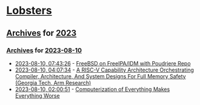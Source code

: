 # [Lobsters](../../../README.md)

## [Archives](../../index.md) for [2023](../index.md)

### [Archives](../../index.md) for [2023-08-10](index.md)

* [2023-08-10, 07:43:26](https://lobste.rs/s/ihalld/freebsd_on_freeipa_idm_with_poudriere) - [FreeBSD on FreeIPA/IDM with Poudriere Repo](https://vermaden.wordpress.com/2023/08/10/freebsd-on-freeipa-idm-with-poudriere-repo/)
* [2023-08-10, 04:07:34](https://lobste.rs/s/9upruq/risc_v_capability_architecture) - [A RISC-V Capability Architecture Orchestrating Compiler, Architecture, And System Designs For Full Memory Safety (Georgia Tech, Arm Research)](https://semiengineering.com/a-risc-v-capability-architecture-orchestrating-compiler-architecture-and-system-designs-for-full-memory-safety/)
* [2023-08-10, 02:00:51](https://lobste.rs/s/z6asfr/computerization_everything_makes) - [Computerization of Everything Makes Everything Worse](https://ricochet.com/1477157/computerization-of-everything-makes-everything-worse/)
